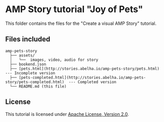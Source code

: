 # AMP Story tutorial "Joy of Pets"

This folder contains the files for the "Create a visual AMP Story" tutorial.

## Files included

```text
amp-pets-story
  ├── assets/
  │   └──  images, video, audio for story
  ├── bookend.json   
  ├── [pets.html](http://stories.abelha.io/amp-pets-story/pets.html)            --- Incomplete version
  ├── [pets-completed.html](http://stories.abelha.io/amp-pets-story/pets-completed.html)  --- Completed version
  └── README.md (this file)
```

## License

This tutorial is licensed under [Apache License, Version 2.0](https://github.com/ampproject/docs/blob/master/LICENSE).
